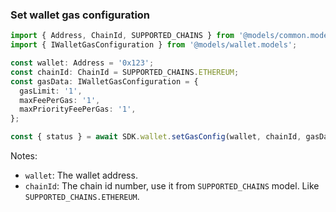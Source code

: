 ### Set wallet gas configuration

```ts
import { Address, ChainId, SUPPORTED_CHAINS } from '@models/common.models';
import { IWalletGasConfiguration } from '@models/wallet.models';

const wallet: Address = '0x123';
const chainId: ChainId = SUPPORTED_CHAINS.ETHEREUM;
const gasData: IWalletGasConfiguration = {
  gasLimit: '1',
  maxFeePerGas: '1',
  maxPriorityFeePerGas: '1',
};

const { status } = await SDK.wallet.setGasConfig(wallet, chainId, gasData);
```

Notes:

- `wallet`: The wallet address.
- `chainId`: The chain id number, use it from `SUPPORTED_CHAINS` model. Like `SUPPORTED_CHAINS.ETHEREUM`.
